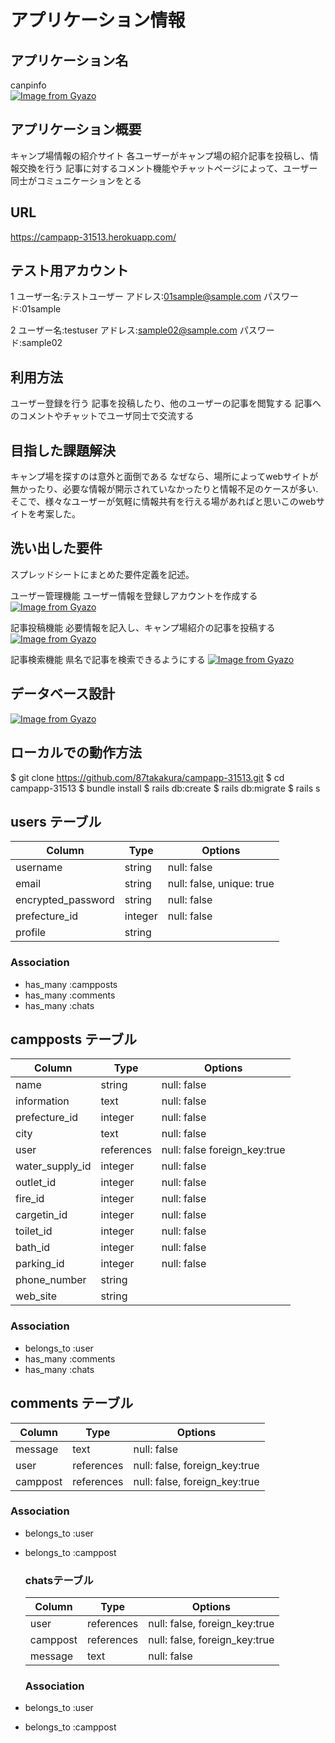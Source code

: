 # アプリケーション情報

## アプリケーション名
canpinfo	
[![Image from Gyazo](https://i.gyazo.com/93f05c0cece96eec4fea0b313657cbf5.jpg)](https://gyazo.com/93f05c0cece96eec4fea0b313657cbf5)

## アプリケーション概要
キャンプ場情報の紹介サイト
各ユーザーがキャンプ場の紹介記事を投稿し、情報交換を行う
記事に対するコメント機能やチャットページによって、ユーザー同士がコミュニケーションをとる

## URL	
https://campapp-31513.herokuapp.com/

## テスト用アカウント	
1 
ユーザー名:テストユーザー
アドレス:01sample@sample.com
パスワード:01sample

2 
ユーザー名:testuser
アドレス:sample02@sample.com
パスワード:sample02

## 利用方法	
ユーザー登録を行う
記事を投稿したり、他のユーザーの記事を閲覧する
記事へのコメントやチャットでユーザ同士で交流する


## 目指した課題解決	
キャンプ場を探すのは意外と面倒である
なぜなら、場所によってwebサイトが無かったり、必要な情報が開示されていなかったりと情報不足のケースが多い.
そこで、様々なユーザーが気軽に情報共有を行える場があればと思いこのwebサイトを考案した。


## 洗い出した要件	
スプレッドシートにまとめた要件定義を記述。

ユーザー管理機能
ユーザー情報を登録しアカウントを作成する
[![Image from Gyazo](https://i.gyazo.com/7a1681a1550c17c16108be99e77b6ca6.gif)](https://gyazo.com/7a1681a1550c17c16108be99e77b6ca6)


記事投稿機能
必要情報を記入し、キャンプ場紹介の記事を投稿する
[![Image from Gyazo](https://i.gyazo.com/458a5f3aa4bdb2f5d8df94f8acd59201.gif)](https://gyazo.com/458a5f3aa4bdb2f5d8df94f8acd59201)

記事検索機能
県名で記事を検索できるようにする
[![Image from Gyazo](https://i.gyazo.com/a15b606024147e8236b0fb23c399c2b2.gif)](https://gyazo.com/a15b606024147e8236b0fb23c399c2b2)

## データベース設計
[![Image from Gyazo](https://i.gyazo.com/2665849e4d7d05b8b10655edf0e75d97.png)](https://gyazo.com/2665849e4d7d05b8b10655edf0e75d97)



## ローカルでの動作方法	
$ git clone https://github.com/87takakura/campapp-31513.git
$ cd campapp-31513
$ bundle install
$ rails db:create
$ rails db:migrate
$ rails s




## users テーブル

| Column             | Type    | Options                   |
| ------------------ | ------  | ------------------------- |
| username           | string  | null: false               |
| email              | string  | null: false, unique: true |
| encrypted_password | string  | null: false               |
| prefecture_id      | integer | null: false               |
| profile            | string 

### Association

- has_many :campposts
- has_many :comments
- has_many :chats
 
## campposts テーブル 
 
| Column          | Type        | Options                      |
| --------------- | ----------  | ---------------------------- |
| name            | string      | null: false                  |
| information     | text        | null: false                  |
| prefecture_id   | integer     | null: false                  |
| city            | text        | null: false                  |
| user            | references  | null: false foreign_key:true |
| water_supply_id | integer     | null: false                  |
| outlet_id       | integer     | null: false                  |
| fire_id         | integer     | null: false                  |
| cargetin_id     | integer     | null: false                  |
| toilet_id       | integer     | null: false                  |
| bath_id         | integer     | null: false                  |
| parking_id      | integer     | null: false                  |
| phone_number    | string    |
| web_site        | string     | 

### Association

- belongs_to :user
- has_many :comments
- has_many :chats

## comments テーブル

| Column    | Type       | Options                       |
| -------   | ---------- | ----------------------------- |
| message   | text       | null: false                   |
| user      | references | null: false, foreign_key:true |
| camppost  | references | null: false, foreign_key:true |


### Association

- belongs_to :user
- belongs_to :camppost

  ### chatsテーブル
  
  | Column             | Type       | Options                       |
  | ------------------ | ---------- | ----------------------------- |
  | user               | references | null: false, foreign_key:true |
  | camppost           | references | null: false, foreign_key:true |
  | message            | text       | null: false                   |

  ### Association

- belongs_to :user
- belongs_to :camppost
